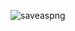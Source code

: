 ![saveaspng](https://user-images.githubusercontent.com/90375230/149663413-72f1e276-7e2c-4275-be22-7b8a35d086df.png)
